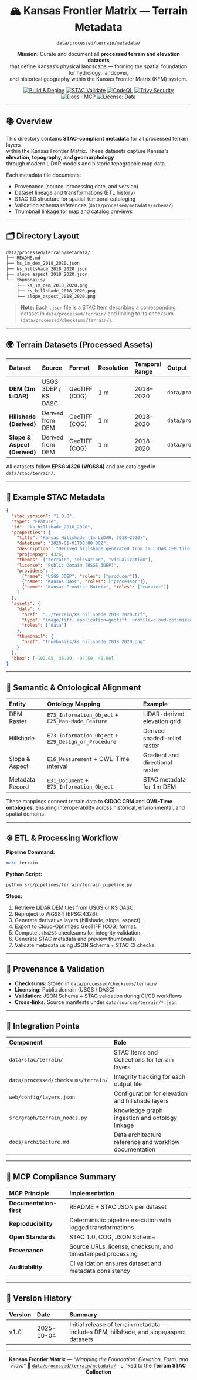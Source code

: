 <div align="center">

# 🏔️ Kansas Frontier Matrix — Terrain Metadata  
`data/processed/terrain/metadata/`

**Mission:** Curate and document all **processed terrain and elevation datasets**  
that define Kansas’s physical landscape — forming the spatial foundation for hydrology, landcover,  
and historical geography within the Kansas Frontier Matrix (KFM) system.

[![Build & Deploy](https://github.com/bartytime4life/Kansas-Frontier-Matrix/actions/workflows/site.yml/badge.svg)](../../../.github/workflows/site.yml)
[![STAC Validate](https://github.com/bartytime4life/Kansas-Frontier-Matrix/actions/workflows/stac-validate.yml/badge.svg)](../../../.github/workflows/stac-validate.yml)
[![CodeQL](https://github.com/bartytime4life/Kansas-Frontier-Matrix/actions/workflows/codeql.yml/badge.svg)](../../../.github/workflows/codeql.yml)
[![Trivy Security](https://github.com/bartytime4life/Kansas-Frontier-Matrix/actions/workflows/trivy.yml/badge.svg)](../../../.github/workflows/trivy.yml)
[![Docs · MCP](https://img.shields.io/badge/Docs-MCP-blue)](../../../docs/)
[![License: Data](https://img.shields.io/badge/License-CC--BY%204.0-green)](../../../LICENSE)

</div>

---

## 📚 Overview

This directory contains **STAC-compliant metadata** for all processed terrain layers  
within the Kansas Frontier Matrix. These datasets capture Kansas’s **elevation, topography, and geomorphology**  
through modern LiDAR models and historic topographic map data.

Each metadata file documents:
- Provenance (source, processing date, and version)  
- Dataset lineage and transformations (ETL history)  
- STAC 1.0 structure for spatial-temporal cataloging  
- Validation schema references (`data/processed/metadata/schema/`)  
- Thumbnail linkage for map and catalog previews  

---

## 🗂️ Directory Layout

```bash
data/processed/terrain/metadata/
├── README.md
├── ks_1m_dem_2018_2020.json
├── ks_hillshade_2018_2020.json
├── slope_aspect_2018_2020.json
└── thumbnails/
    ├── ks_1m_dem_2018_2020.png
    ├── ks_hillshade_2018_2020.png
    └── slope_aspect_2018_2020.png
````

> **Note:**
> Each `.json` file is a STAC Item describing a corresponding dataset in
> `data/processed/terrain/` and linking to its checksum (`data/processed/checksums/terrain/`).

---

## 🌍 Terrain Datasets (Processed Assets)

| Dataset                      | Source              | Format        | Resolution | Temporal Range | Output                                              |
| :--------------------------- | :------------------ | :------------ | :--------- | :------------- | :-------------------------------------------------- |
| **DEM (1m LiDAR)**           | USGS 3DEP / KS DASC | GeoTIFF (COG) | 1 m        | 2018–2020      | `data/processed/terrain/ks_1m_dem_2018_2020.tif`    |
| **Hillshade (Derived)**      | Derived from DEM    | GeoTIFF (COG) | 1 m        | 2018–2020      | `data/processed/terrain/ks_hillshade_2018_2020.tif` |
| **Slope & Aspect (Derived)** | Derived from DEM    | GeoTIFF (COG) | 1 m        | 2018–2020      | `data/processed/terrain/slope_aspect_2018_2020.tif` |

All datasets follow **EPSG:4326 (WGS84)** and are cataloged in `data/stac/terrain/`.

---

## 💾 Example STAC Metadata

```json
{
  "stac_version": "1.0.0",
  "type": "Feature",
  "id": "ks_hillshade_2018_2020",
  "properties": {
    "title": "Kansas Hillshade (1m LiDAR, 2018–2020)",
    "datetime": "2020-01-01T00:00:00Z",
    "description": "Derived hillshade generated from 1m LiDAR DEM tiles across Kansas.",
    "proj:epsg": 4326,
    "themes": ["terrain", "elevation", "visualization"],
    "license": "Public Domain (USGS 3DEP)",
    "providers": [
      {"name": "USGS 3DEP", "roles": ["producer"]},
      {"name": "Kansas DASC", "roles": ["processor"]},
      {"name": "Kansas Frontier Matrix", "roles": ["curator"]}
    ]
  },
  "assets": {
    "data": {
      "href": "../terrain/ks_hillshade_2018_2020.tif",
      "type": "image/tiff; application=geotiff; profile=cloud-optimized",
      "roles": ["data"]
    },
    "thumbnail": {
      "href": "thumbnails/ks_hillshade_2018_2020.png"
    }
  },
  "bbox": [-102.05, 36.99, -94.59, 40.00]
}
```

---

## 🧩 Semantic & Ontological Alignment

| Entity          | Ontology Mapping                                     | Example                         |
| :-------------- | :--------------------------------------------------- | :------------------------------ |
| DEM Raster      | `E73_Information_Object` + `E25_Man-Made_Feature`    | LiDAR-derived elevation grid    |
| Hillshade       | `E73_Information_Object` + `E29_Design_or_Procedure` | Derived shaded-relief raster    |
| Slope & Aspect  | `E16_Measurement` + OWL-Time interval                | Gradient and directional raster |
| Metadata Record | `E31_Document` + `E73_Information_Object`            | STAC metadata for 1m DEM        |

These mappings connect terrain data to **CIDOC CRM** and **OWL-Time ontologies**,
ensuring interoperability across historical, environmental, and spatial domains.

---

## ⚙️ ETL & Processing Workflow

**Pipeline Command:**

```bash
make terrain
```

**Python Script:**

```bash
python src/pipelines/terrain/terrain_pipeline.py
```

**Steps:**

1. Retrieve LiDAR DEM tiles from USGS or KS DASC.
2. Reproject to WGS84 (EPSG:4326).
3. Generate derivative layers (hillshade, slope, aspect).
4. Export to Cloud-Optimized GeoTIFF (COG) format.
5. Compute `.sha256` checksums for integrity validation.
6. Generate STAC metadata and preview thumbnails.
7. Validate metadata using JSON Schema + STAC CI checks.

---

## 🧮 Provenance & Validation

* **Checksums:** Stored in `data/processed/checksums/terrain/`
* **Licensing:** Public domain (USGS / DASC)
* **Validation:** JSON Schema + STAC validation during CI/CD workflows
* **Cross-links:** Source manifests under `data/sources/terrain/*.json`

---

## 🔗 Integration Points

| Component                           | Role                                                   |
| :---------------------------------- | :----------------------------------------------------- |
| `data/stac/terrain/`                | STAC Items and Collections for terrain layers          |
| `data/processed/checksums/terrain/` | Integrity tracking for each output file                |
| `web/config/layers.json`            | Configuration for elevation and hillshade layers       |
| `src/graph/terrain_nodes.py`        | Knowledge graph ingestion and ontology linkage         |
| `docs/architecture.md`              | Data architecture reference and workflow documentation |

---

## 🧠 MCP Compliance Summary

| MCP Principle           | Implementation                                               |
| :---------------------- | :----------------------------------------------------------- |
| **Documentation-first** | README + STAC JSON per dataset                               |
| **Reproducibility**     | Deterministic pipeline execution with logged transformations |
| **Open Standards**      | STAC 1.0, COG, JSON Schema                                   |
| **Provenance**          | Source URLs, license, checksum, and timestamped processing   |
| **Auditability**        | CI validation ensures dataset and metadata consistency       |

---

## 📅 Version History

| Version | Date       | Summary                                                                                  |
| :------ | :--------- | :--------------------------------------------------------------------------------------- |
| v1.0    | 2025-10-04 | Initial release of terrain metadata — includes DEM, hillshade, and slope/aspect datasets |

---

<div align="center">

**Kansas Frontier Matrix** — *“Mapping the Foundation: Elevation, Form, and Flow.”*
📍 [`data/processed/terrain/metadata/`](.) · Linked to the **Terrain STAC Collection**

</div>
